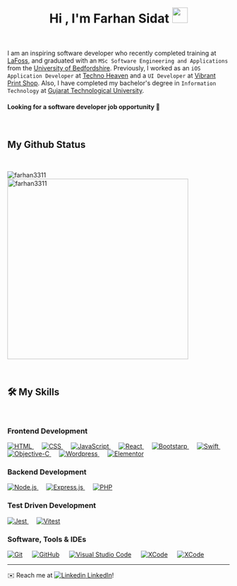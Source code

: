 <h1 align="center">Hi , I'm Farhan Sidat <img src="https://media.giphy.com/media/hvRJCLFzcasrR4ia7z/giphy.gif" width="35"></h1>

<br><br>
 I am an inspiring software developer who recently completed training at [LaFoss](https://www.lafosseacademy.com/), and graduated with an `MSc Software Engineering and Applications` from the [University of Bedfordshire](https://www.beds.ac.uk/). Previously, I worked as an `iOS Application Developer` at [Techno Heaven](https://technoheaven.net/) and a `UI Developer` at [Vibrant Print Shop](https://www.vibrantprintshop.com/). Also, I have completed my bachelor's degree in `Information Technology` at [Gujarat Technological University](https://www.gtu.ac.in/).
<br/>
 <h4>Looking for a software developer job opportunity 🚀</h4>
<br/>

## My Github Status
<br/>
<p><img align="left" src="https://github-readme-stats.vercel.app/api/top-langs?username=farhan3311&show_icons=true&locale=en&layout=compact" alt="farhan3311" /></p>

<p>&nbsp;<img align="center" src="https://github-readme-stats.vercel.app/api?username=farhan3311&show_icons=true&locale=en" alt="farhan3311" width="410" /></p>
<br/>

## 🛠️ My Skills
<br/>

### Frontend Development
<p> 
  <a href="https://www.w3.org/html/" target="_blank"> 
   <img alt="HTML" src="https://img.shields.io/badge/HTML5%20-%23E34F26.svg?style=for-the-badge&logo=html5&logoColor=white">
  </a>   
  &emsp;
  <a href="https://www.w3schools.com/css/" target="_blank">
    <img alt="CSS" src="https://img.shields.io/badge/CSS%20-%231572B6.svg?style=for-the-badge&logo=css3&logoColor=white">
  </a> 
 &emsp;
  <a href="https://developer.mozilla.org/en-US/docs/Web/JavaScript" target="_blank"> 
     <img alt="JavaScript" src="https://img.shields.io/badge/JavaScript%20-%23F7DF1E.svg?style=for-the-badge&logo=javascript&logoColor=black">
   </a>
   &emsp;
  <a href="https://react.dev/" target="_blank"> 
     <img alt="React" src="https://img.shields.io/badge/React%20-%231c2c4c.svg?style=for-the-badge&logo=react&logoColor=88dded">
   </a>
   &emsp;
  <a href="" target="_blank"> 
     <img alt="Bootstarp" src="https://img.shields.io/badge/Bootstrap%20-%23a020f0.svg?style=for-the-badge&logo=bootstrap&logoColor=white">
   </a>
     &emsp; 
  <a href="https://developer.apple.com/swift/" target="_blank"> 
    <img alt="Swift" src="https://img.shields.io/badge/Swift%20-%231c1c1c.svg?style=for-the-badge&logo=swift">
  </a> 
    &emsp; 
  <a href="https://developer.apple.com/swift/" target="_blank"> 
    <img alt="Objective-C" src="https://img.shields.io/badge/Objective-C%20-%231c1c1c.svg?style=for-the-badge&logo=objective-c">
  </a>
      &emsp; 
  <a href="https://developer.apple.com/swift/" target="_blank"> 
    <img alt="Wordpress" src="https://img.shields.io/badge/Wordpress%20-%231c1c1c.svg?style=for-the-badge&logo=wordpress">
  </a> 
    &emsp; 
  <a href="https://developer.apple.com/swift/" target="_blank"> 
    <img alt="Elementor" src="https://img.shields.io/badge/Elementor%20-%231c1c1c.svg?style=for-the-badge&logo=elementor">
  </a> 
</p>

### Backend Development
<p> 
  <a href="https://www.w3.org/html/" target="_blank"> 
   <img alt="Node.js" src="https://img.shields.io/badge/Node.js%20-%231c1c1c.svg?style=for-the-badge&logo=node.js">
  </a> 
  &emsp; 
  <a href="https://www.w3.org/html/" target="_blank"> 
   <img alt="Express.js" src="https://img.shields.io/badge/Express.js%20-%231c1c1c.svg?style=for-the-badge&logo=express.js">
  </a> 
  &emsp; 
  <a href="https://www.w3.org/html/" target="_blank"> 
   <img alt="PHP" src="https://img.shields.io/badge/PHP%20-%231c1c1c.svg?style=for-the-badge&logo=PHP">
  </a> 

### Test Driven Development

<p> 
  <a href="https://www.w3.org/html/" target="_blank"> 
   <img alt="Jest" src="https://img.shields.io/badge/Jest%20-%23.svg?style=for-the-badge&logo=jest">
  </a> 
  &emsp; 
  <a href="https://www.w3.org/html/" target="_blank"> 
   <img alt="Vitest" src="https://img.shields.io/badge/vitest%20-%231c1c1c.svg?style=for-the-badge&logo=vitest">
  </a> 

 ### Software, Tools & IDEs

<p>
    <a href="#"><img alt="Git" src="https://img.shields.io/badge/Git%20-%23F05033.svg?style=for-the-badge&logo=git&logoColor=white"></a>
  &emsp;
    <a href="#"><img alt="GitHub" src="https://img.shields.io/badge/github-%23181717.svg?style=for-the-badge&logo=github&logoColor=white"></a>
&emsp;
    <a href="#"><img alt="Visual Studio Code" src="https://img.shields.io/badge/Visual%20Studio%20Code-0078d7.svg?style=for-the-badge&logo=visual-studio-code&logoColor=white"></a>
  &emsp;
    <a href="#"><img alt="XCode" src="https://img.shields.io/badge/XCode-%231c1c1c.svg?style=for-the-badge&logo=xcode" /></a>
  &emsp;
      <a href="#"><img alt="XCode" src="https://img.shields.io/badge/Command Line Interface-%231c1c1c.svg?style=for-the-badge&logo=CLI" /></a>
  &emsp;
  
</p>

---
✉️ Reach me at [![Linkedin](https://i.stack.imgur.com/gVE0j.png) LinkedIn](https://www.linkedin.com/in/farhan-sidat-204740144/)!
